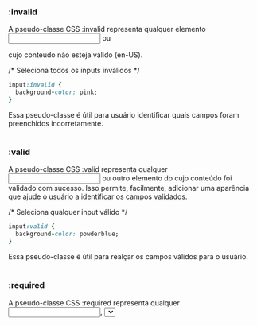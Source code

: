 ### :invalid

A pseudo-classe CSS :invalid representa qualquer elemento <input> ou <form> cujo conteúdo não esteja válido (en-US).

/* Seleciona todos os inputs inválidos */

```ruby
input:invalid {
  background-color: pink;
}
```

Essa pseudo-classe é útil para usuário identificar quais campos foram preenchidos incorretamente.

#

### :valid

A pseudo-classe CSS :valid representa qualquer <input> ou outro elemento do <form> cujo conteúdo foi validado com sucesso. Isso permite, facilmente, adicionar uma aparência que ajude o usuário a identificar os campos validados.

/* Seleciona qualquer input válido */

```ruby
input:valid {
  background-color: powderblue;
}
```

Essa pseudo-classe é útil para realçar os campos válidos para o usuário.

#

### :required

A pseudo-classe CSS :required representa qualquer <input>, <select>, ou <textarea> contendo o atributo required.

/* Seleciona qualquer <input> requerido */

```ruby
input:required {
  border: 1px dashed red;
}
```

Esta pseudo-classe é utilizada para destacar campos que devem ter dados válidos antes do formulário ser submetido.

### Esse é um atributo booleano usado para indicar que um determinando campo de formulário é obrigatório para o envio do mesmo. Ao adicionar esse atributo a um campo de formulário, o navegador obriga o usuário a inserir dados naquele campo antes de enviar o formulário.